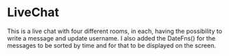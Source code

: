 # LiveChat

This is a live chat with four different rooms, in each, having the possibility to write a message and update username. I also added the DateFns() for the messages to be sorted by time and for that to be displayed on the screen. 
